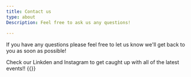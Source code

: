```yaml
---
title: Contact us 
type: about
Description: Feel free to ask us any questions!
 
---
```

 If you have any questions please feel free to let us know we'll get back to you as soon as possible!
 
 Check our Linkden and Instagram to get caught up with all of the latest events!!
{{<form-contact action="https://formsubmit.co/askanupperyear@gmail.com">}}